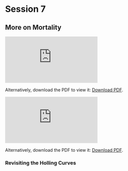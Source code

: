 # Session 7
## More on Mortality

<object data="https://2021-phyto-phys.readthedocs.io/en/latest/_static/hansen1994.pdf" type="application/pdf" width="700px" height="700px">
    <embed src="https://2021-phyto-phys.readthedocs.io/en/latest/_static/hansen1994.pdf">
        <p>Alternatively, download the PDF to view it: <a href="https://2021-phyto-phys.readthedocs.io/en/latest/_static/hansen1994.pdf">Download PDF</a>.</p>
    </embed>
</object>

<object data="https://2021-phyto-phys.readthedocs.io/en/latest/_static/Class8.pdf" type="application/pdf" width="700px" height="1400px">
    <embed src="https://2021-phyto-phys.readthedocs.io/en/latest/_static/Class8.pdf">
        <p>Alternatively, download the PDF to view it: <a href="https://2021-phyto-phys.readthedocs.io/en/latest/_static/Class8.pdf">Download PDF</a>.</p>
    </embed>
</object>


### Revisiting the Holling Curves